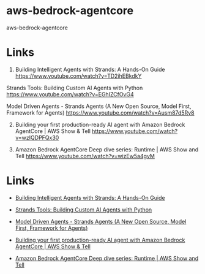 # aws-bedrock-agentcore
aws-bedrock-agentcore






# Links

1. Building Intelligent Agents with Strands: A Hands-On Guide
https://www.youtube.com/watch?v=TD2ihEBkdkY

Strands Tools: Building Custom AI Agents with Python
https://www.youtube.com/watch?v=EGhIZCfOvG4

Model Driven Agents - Strands Agents (A New Open Source, Model First, Framework for Agents)
https://www.youtube.com/watch?v=Ausm87d5Ry8


2. Building your first production-ready AI agent with Amazon Bedrock AgentCore | AWS Show & Tell
https://www.youtube.com/watch?v=wzIQDPFQx30



3. Amazon Bedrock AgentCore Deep dive series: Runtime | AWS Show and Tell 
https://www.youtube.com/watch?v=wizEw5a4gvM




# Links

- [Building Intelligent Agents with Strands: A Hands-On Guide](https://www.youtube.com/watch?v=TD2ihEBkdkY)

- [Strands Tools: Building Custom AI Agents with Python](https://www.youtube.com/watch?v=EGhIZCfOvG4)

- [Model Driven Agents - Strands Agents (A New Open Source, Model First, Framework for Agents)](https://www.youtube.com/watch?v=Ausm87d5Ry8)

- [Building your first production-ready AI agent with Amazon Bedrock AgentCore | AWS Show & Tell](https://www.youtube.com/watch?v=wzIQDPFQx30)

- [Amazon Bedrock AgentCore Deep dive series: Runtime | AWS Show and Tell](https://www.youtube.com/watch?v=wizEw5a4gvM)
